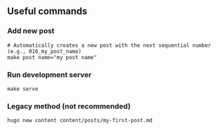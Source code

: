 ## Useful commands

### Add new post
```
# Automatically creates a new post with the next sequential number (e.g., 016_my_post_name)
make post name="my post name"
```

### Run development server
```
make serve
```

### Legacy method (not recommended)
```
hugo new content content/posts/my-first-post.md
```
